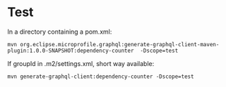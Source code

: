 # Test
In a directory containing a pom.xml: 

``mvn org.eclipse.microprofile.graphql:generate-graphql-client-maven-plugin:1.0.0-SNAPSHOT:dependency-counter  -Dscope=test``

If groupId in .m2/settings.xml, short way available:

``mvn generate-graphql-client:dependency-counter -Dscope=test``